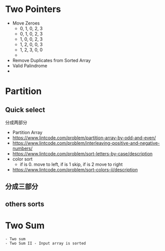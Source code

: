 # Two Pointers

- Move Zeroes
    - 0, 1, 0, 2, 3
    - 0, 1, 0, 2, 3
    - 1, 0, 0, 2, 3
    - 1, 2, 0, 0, 3
    - 1, 2, 3, 0, 0
    - 
- Remove Duplicates from Sorted Array
- Valid Palindrome
- 
# Partition
## Quick select
分成两部分
- Partition Array
- https://www.lintcode.com/problem/partition-array-by-odd-and-even/
- https://www.lintcode.com/problem/interleaving-positive-and-negative-numbers/
- https://www.lintcode.com/problem/sort-letters-by-case/description
- color sort
    - if is 0. move to left, if is 1 skip, if is 2 move to  right
- https://www.lintcode.com/problem/sort-colors-ii/description

## 分成三部分
## others sorts
 
#  Two Sum
    - Two sum
    - Two Sum II - Input array is sorted